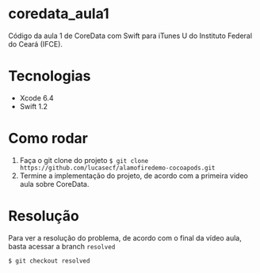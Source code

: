 # coredata_aula1
Código da aula 1 de CoreData com Swift para iTunes U do Instituto Federal do Ceará (IFCE).

# Tecnologias
* Xcode 6.4
* Swift 1.2

# Como rodar

1. Faça o git clone do projeto ```$ git clone https://github.com/lucasecf/alamofiredemo-cocoapods.git```
2. Termine a implementação do projeto, de acordo com a primeira video aula sobre CoreData.

# Resolução

Para ver a resolução do problema, de acordo com o final da vídeo aula, basta acessar a branch ```resolved```

```
$ git checkout resolved
```
